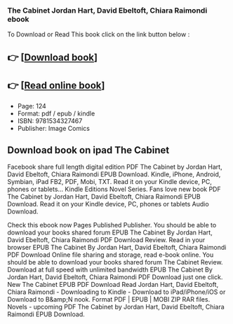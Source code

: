 ### The Cabinet Jordan Hart, David Ebeltoft, Chiara Raimondi ebook

To Download or Read This book click on the link button below :

## 👉  [**[Download book](http://filesbooks.info/download.php?group=book&from=github.com&id=721305&lnk=1081 "Download book")**]

## 👉  [**[Read online book](http://filesbooks.info/download.php?group=book&from=github.com&id=721305&lnk=1081 "Read online book")**]


* Page: 124
* Format: pdf / epub / kindle
* ISBN: 9781534327467
* Publisher: Image Comics



## Download book on ipad The Cabinet


Facebook share full length digital edition PDF The Cabinet by Jordan Hart, David Ebeltoft, Chiara Raimondi EPUB Download. Kindle, iPhone, Android, Symbian, iPad FB2, PDF, Mobi, TXT. Read it on your Kindle device, PC, phones or tablets... Kindle Editions Novel Series. Fans love new book PDF The Cabinet by Jordan Hart, David Ebeltoft, Chiara Raimondi EPUB Download. Read it on your Kindle device, PC, phones or tablets Audio Download.

Check this ebook now Pages Published Publisher. You should be able to download your books shared forum EPUB The Cabinet By Jordan Hart, David Ebeltoft, Chiara Raimondi PDF Download Review. Read in your browser EPUB The Cabinet By Jordan Hart, David Ebeltoft, Chiara Raimondi PDF Download Online file sharing and storage, read e-book online. You should be able to download your books shared forum The Cabinet Review. Download at full speed with unlimited bandwidth EPUB The Cabinet By Jordan Hart, David Ebeltoft, Chiara Raimondi PDF Download just one click. New The Cabinet EPUB PDF Download Read Jordan Hart, David Ebeltoft, Chiara Raimondi - Downloading to Kindle - Download to iPad/iPhone/iOS or Download to B&amp;amp;N nook. Format PDF | EPUB | MOBI ZIP RAR files. Novels - upcoming PDF The Cabinet by Jordan Hart, David Ebeltoft, Chiara Raimondi EPUB Download.





